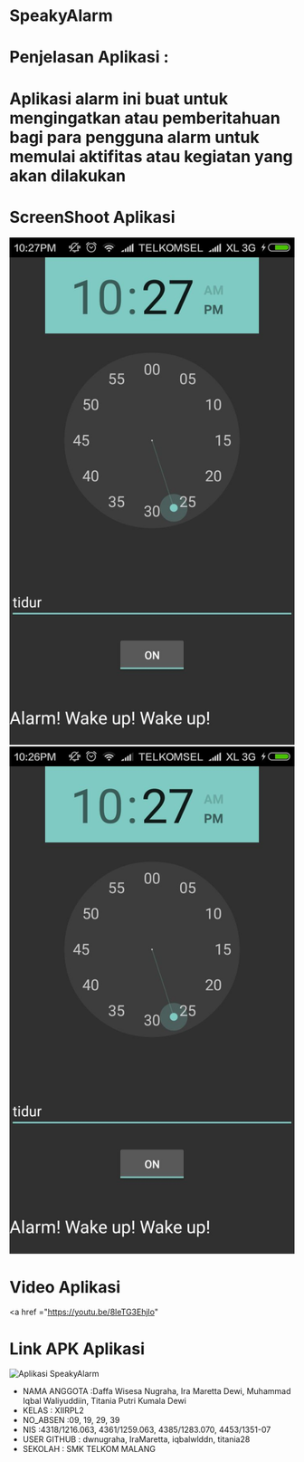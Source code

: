 # SpeakyAlarm

# Penjelasan Aplikasi :
# Aplikasi alarm ini buat untuk mengingatkan atau pemberitahuan bagi para pengguna alarm untuk memulai aktifitas atau kegiatan yang akan dilakukan

# ScreenShoot Aplikasi
![ScreenshootSpeakyAlarm](https://github.com/dwnugraha/SpeakyAlarm/blob/master/WhatsApp%20Image%202016-12-07%20at%207.35.13%20AM%20(1).jpeg)
![ScreenshootSpeakyAlarm2](https://github.com/dwnugraha/SpeakyAlarm/blob/master/WhatsApp%20Image%202016-12-07%20at%207.35.13%20AM.jpeg)

# Video Aplikasi
<a href ="https://youtu.be/8leTG3Ehjlo"

# Link APK Aplikasi
![Aplikasi SpeakyAlarm](https://drive.google.com/open?id=0B1q0GCtA6UptX20zVnVFa1lYcHM)



* NAMA ANGGOTA      :Daffa Wisesa Nugraha, Ira Maretta Dewi, Muhammad Iqbal Waliyuddiin, Titania Putri Kumala Dewi
* KELAS             : XIIRPL2
* NO_ABSEN          :09, 19, 29, 39
* NIS               :4318/1216.063, 4361/1259.063, 4385/1283.070, 4453/1351-07
* USER GITHUB       : dwnugraha, IraMaretta, iqbalwlddn, titania28
* SEKOLAH           : SMK TELKOM MALANG
